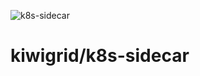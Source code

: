 ![k8s-sidecar](https://github.com/raspbernetes/multi-arch-images/workflows/k8s-sidecar/badge.svg)

# kiwigrid/k8s-sidecar
